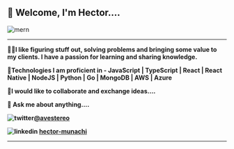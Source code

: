 ## 👋 Welcome, I'm Hector....



![mern](https://user-images.githubusercontent.com/58500221/87241978-6b838380-c420-11ea-8ef3-34cc16d8cd5f.png)


___
👨‍💻<strong>I like figuring stuff out, solving problems and bringing some value to my clients. I have a passion for learning and sharing knowledge.

🧐Technologies I am proficient in - <strong>JavaScript | TypeScript | React | React Native | NodeJS | Python | Go | MongoDB | AWS | Azure

🤝I would like to collaborate and exchange ideas....

💬 Ask me about anything....

![twitter](https://user-images.githubusercontent.com/58500221/87242399-39742080-c424-11ea-88ca-94ad1498456d.png)[@avestereo](https://www.twitter.com/avestereo)<br>

![linkedin](https://user-images.githubusercontent.com/58500221/88550585-b81eaf80-d019-11ea-9ce1-56f17f13bb2b.png)
[hector-munachi](https://www.linkedin.com/in/hector-munachi-852341181)<strong>
___





